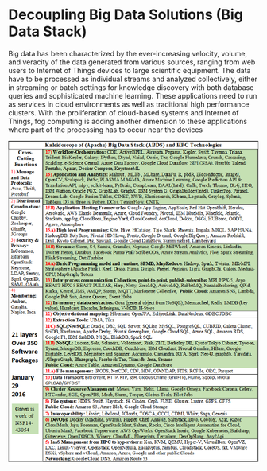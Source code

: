 
# Decoupling Big Data Solutions (Big Data Stack)


Big data has been characterized by the ever-increasing velocity, volume, and veracity of the data generated from various sources, ranging from web
users to Internet of Things devices to large scientific equipment. The data have to be processed as individual streams and analyzed collectively,
either in streaming or batch settings for knowledge discovery with both database queries and sophisticated machine learning. These applications
need to run as services in cloud environments as well as traditional high performance clusters. With the proliferation of cloud-based systems and
Internet of Things, fog computing  is adding another dimension to these applications where part of the processing has to occur near the devices

<span style="display:block;text-align:left">![Apache Big Data Stack](pics/kaleidoscope.png)</span>

